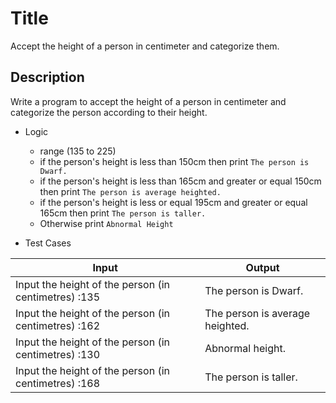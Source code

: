 # Title

Accept the height of a person in centimeter and categorize them.

## Description

Write a program to accept the height of a person in centimeter and categorize the person according to their height.

- Logic
  - range (135 to 225)
  - if the person's height is less than 150cm then print `The person is Dwarf.`
  - if the person's height is less than 165cm and greater or equal 150cm then print `The person is average heighted.`
  - if the person's height is less or equal 195cm and greater or equal 165cm then print `The person is taller.`
  - Otherwise print `Abnormal Height`

- Test Cases

| Input                                                | Output                |
| ---------------------------------------------------- | --------------------- |
| Input the height of the person (in centimetres) :135 | The person is Dwarf.  |
| Input the height of the person (in centimetres) :162 | The person is  average heighted.   |
| Input the height of the person (in centimetres) :130 | Abnormal height.      |
| Input the height of the person (in centimetres) :168 | The person is taller. |
